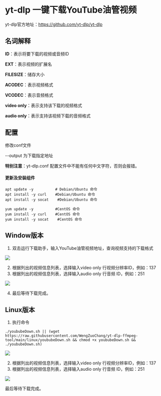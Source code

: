 # yt-dlp 一键下载YouTube油管视频


yt-dlp官方地址：https://github.com/yt-dlp/yt-dlp

## 名词解释

**ID**：表示将要下载的视频或音频ID

**EXT**：表示视频的扩展名

**FILESIZE**：储存大小

**ACODEC**：表示视频格式

**VCODEC**：表示音频格式

**video only**：表示支持该下载的视频格式

**audio only**：表示支持该视频下载的音频格式



## 配置

修改conf文件

--output 为下载指定地址

**特别注意**：yt-dlp.conf 配置文件中不能有任何中文字符，否则会报错。





#### 更新及安装组件

```shell
apt update -y          # Debian/Ubuntu 命令
apt install -y curl    #Debian/Ubuntu 命令
apt install -y socat    #Debian/Ubuntu 命令
```

```shell
yum update -y          #CentOS 命令
yum install -y curl    #CentOS 命令
yum install -y socat    #CentOS 命令
```



## Window版本

1. 双击运行下载助手，输入YouTube油管视频地址，查询视频支持的下载格式

![](https://github.com/WengZuoChang/yt-dlp-ffmpeg-tool/blob/main/img/1.jpg)

2. 根据列出的视频信息列表，选择输入video only 行视频分辨率ID，例如：137
3. 根据列出的视频信息列表，选择输入audio only 行音频 ID，例如：251

![](https://github.com/WengZuoChang/yt-dlp-ffmpeg-tool/blob/main/img/2.jpg)

4. 最后等待下载完成。

## Linux版本

1. 执行命令

~~~shell
./yoububeDown.sh || (wget https://raw.githubusercontent.com/WengZuoChang/yt-dlp-ffmpeg-tool/main/linux/yoububeDown.sh && chmod +x yoububeDown.sh && ./yoububeDown.sh)
~~~

![](https://github.com/WengZuoChang/yt-dlp-ffmpeg-tool/blob/main/img/3.jpg)

2. 根据列出的视频信息列表，选择输入video only 行视频分辨率ID，例如：137
3. 根据列出的视频信息列表，选择输入audio only 行音频 ID，例如：251

![](https://github.com/WengZuoChang/yt-dlp-ffmpeg-tool/blob/main/img/4.jpg)

最后等待下载完成。
